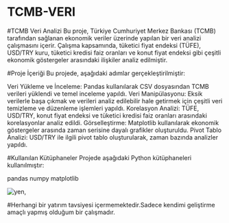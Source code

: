# TCMB-VERI
#TCMB Veri Analizi
Bu proje, Türkiye Cumhuriyet Merkez Bankası (TCMB) tarafından sağlanan ekonomik veriler üzerinde yapılan bir veri analizi çalışmasını içerir. Çalışma kapsamında, tüketici fiyat endeksi (TÜFE), USD/TRY kuru, tüketici kredisi faiz oranları ve konut fiyat endeksi gibi çeşitli ekonomik göstergeler arasındaki ilişkiler analiz edilmiştir.

#Proje İçeriği
Bu projede, aşağıdaki adımlar gerçekleştirilmiştir:

Veri Yükleme ve İnceleme: Pandas kullanılarak CSV dosyasından TCMB verileri yüklendi ve temel inceleme yapıldı.
Veri Manipülasyonu: Eksik verilerle başa çıkmak ve verileri analiz edilebilir hale getirmek için çeşitli veri temizleme ve düzenleme işlemleri yapıldı.
Korelasyon Analizi: TÜFE, USD/TRY, konut fiyat endeksi ve tüketici kredisi faiz oranları arasındaki korelasyonlar analiz edildi.
Görselleştirme: Matplotlib kullanılarak ekonomik göstergeler arasında zaman serisine dayalı grafikler oluşturuldu.
Pivot Tablo Analizi: USD/TRY ile ilgili pivot tablo oluşturularak, zaman bazında analizler yapıldı.

#Kullanılan Kütüphaneler
Projede aşağıdaki Python kütüphaneleri kullanılmıştır:

pandas
numpy
matplotlib


![yen,](https://github.com/user-attachments/assets/5842a6ec-ba78-491f-a9fb-f4a60de008db)

#Herhangi bir yatırım tavsiyesi içermemektedir.Sadece kendimi geliştirme amaçlı yapmış olduğum bir çalışmadır.
